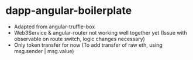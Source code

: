 ﻿# dapp-angular-boilerplate
- Adapted from angular-truffle-box
- Web3Service & angular-router not working well together yet (Issue with observable on route switch, logic changes necessary)
- Only token transfer for now (To add transfer of raw eth, using msg.sender | msg.value)
